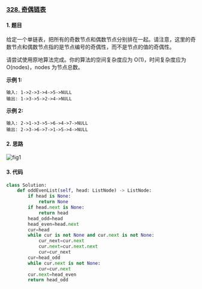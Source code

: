 ### [328. 奇偶链表](https://leetcode-cn.com/problems/odd-even-linked-list/)

#### 1. 题目

给定一个单链表，把所有的奇数节点和偶数节点分别排在一起。请注意，这里的奇数节点和偶数节点指的是节点编号的奇偶性，而不是节点的值的奇偶性。

请尝试使用原地算法完成。你的算法的空间复杂度应为 O(1)，时间复杂度应为 O(nodes)，nodes 为节点总数。

**示例 1:**

```
输入: 1->2->3->4->5->NULL
输出: 1->3->5->2->4->NULL
```

**示例 2:**

```
输入: 2->1->3->5->6->4->7->NULL 
输出: 2->3->6->7->1->5->4->NULL
```

#### 2. 思路

![fig1](https://assets.leetcode-cn.com/solution-static/328/1.png)

#### 3. 代码

```python
class Solution:
    def oddEvenList(self, head: ListNode) -> ListNode:
        if head is None:
            return None
        if head.next is None:
            return head
        head_odd=head
        head_even=head.next
        cur=head
        while cur is not None and cur.next is not None:
            cur_next=cur.next
            cur.next=cur.next.next
            cur=cur_next
        cur=head_odd
        while cur.next is not None:
            cur=cur.next
        cur.next=head_even
        return head_odd
```

